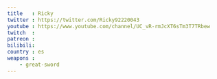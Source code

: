 ```yaml
---
title   : Ricky
twitter : https://twitter.com/Ricky92220043
youtube : https://www.youtube.com/channel/UC_vR-rmJcXT6sTm3T7TRbew
twitch  :
patreon :
bilibili:
country : es
weapons :
    - great-sword
---
```

